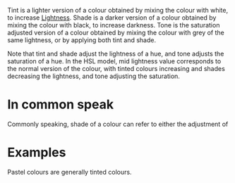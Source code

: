Tint is a lighter version of a colour obtained by mixing the colour with white, to increase [Lightness](Colour%20Perception/Lightness.md).
Shade is a darker version of a colour obtained by mixing the colour with black, to increase darkness.
Tone is the saturation adjusted version of a colour obtained by mixing the colour with grey of the same lightness, or by applying both tint and shade.

Note that tint and shade adjust the lightness of a hue, and tone adjusts the saturation of a hue.
In the HSL model, mid lightness value corresponds to the normal version of the colour, with tinted colours increasing and shades decreasing the lightness, and tone adjusting the saturation.

# In common speak
Commonly speaking, shade of a colour can refer to either the adjustment of 

# Examples
Pastel colours are generally tinted colours.